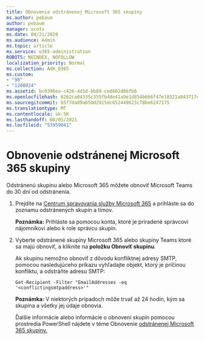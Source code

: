```yaml
---
title: Obnovenie odstránenej Microsoft 365 skupiny
ms.author: pebaum
author: pebaum
manager: scotv
ms.date: 04/21/2020
ms.audience: Admin
ms.topic: article
ms.service: o365-administration
ROBOTS: NOINDEX, NOFOLLOW
localization_priority: Normal
ms.collection: Adm_O365
ms.custom:
- "98"
- "1200024"
ms.assetid: bc0396ea-c426-4d1d-bb89-ced602d06fb6
ms.openlocfilehash: 6262ca04335c355fb4de41a9e1d854b666f47e10321a843717d6eb951c46cafd
ms.sourcegitcommit: b5f7da89a650d2915dc652449623c78be6247175
ms.translationtype: MT
ms.contentlocale: sk-SK
ms.lasthandoff: 08/05/2021
ms.locfileid: "53959041"
---
```

# <a name="restore-a-deleted-microsoft-365-group"></a>Obnovenie odstránenej Microsoft 365 skupiny

Odstránenú skupinu alebo Microsoft 365 môžete obnoviť Microsoft Teams do 30 dní od odstránenia.

1. Prejdite na [Centrum spravovania služby Microsoft 365](https://aka.ms/RestoreDeletedGroup) a prihláste sa do zoznamu odstránených skupín a tímov.

    **Poznámka:** Prihláste sa pomocou konta, ktoré je priradené správcovi nájomníkovi alebo k role správcu skupín.

1. Vyberte odstránené skupiny Microsoft 365 alebo skupiny Teams ktoré sa majú obnoviť, a kliknite na **položku Obnoviť skupinu**.

    Ak skupinu nemožno obnoviť z dôvodu konfliktnej adresy SMTP, pomocou nasledujúceho príkazu vyhľadajte objekt, ktorý je príčinou konfliktu, a odstráňte adresu SMTP:

    `Get-Recipient -Filter "EmailAddresses -eq '<conflictingsmtpaddress>'"`

    **Poznámka:** V niektorých prípadoch môže trvať až 24 hodín, kým sa skupina a všetky jej údaje obnovia.

    Ďalšie informácie alebo informácie o obnovení skupín pomocou prostredia PowerShell nájdete v téme Obnovenie [odstránenej Microsoft 365 skupiny.](https://go.microsoft.com/fwlink/?linkid=867802)